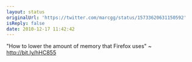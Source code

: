 ```yaml
---
layout: status
originalUrl: 'https://twitter.com/marcgg/status/15733620631150592'
isReply: false
date: 2010-12-17 11:42:42
---
```


"How to lower the amount of memory that Firefox uses" ~ http://bit.ly/hHC855
